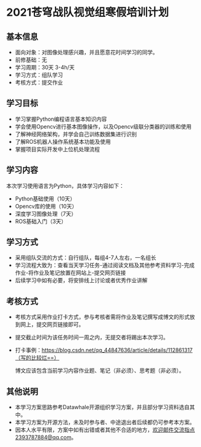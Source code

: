 # 2021苍穹战队视觉组寒假培训计划

## 基本信息

- 面向对象：对图像处理感兴趣，并且愿意花时间学习的同学。
- 前修基础：无
- 学习周期：30天 3-4h/天
- 学习方式：组队学习
- 考核方式：提交作业

## 学习目标

- 学习掌握Python编程语言基本知识内容
- 学会使用Opencv进行基本图像操作，以及Opencv级联分类器的训练和使用
- 了解神经网络架构，并学会自己训练数据集进行识别
- 了解ROS机器人操作系统基本功能及使用
- 掌握项目实际开发中上位机处理流程

## 学习内容

本次学习使用语言为Python，具体学习内容如下：

- Python基础使用（10天）
- Opencv库的使用（10天）
- 深度学习图像处理（7天）
- ROS基础入门（3天）

## 学习方式

- 采用组队交流的方式：自行组队，每组4-7人左右，一名组长
- 学习流程大致为：查看当天学习任务-通过阅读文档及其他参考资料学习-完成作业-将作业及笔记放置在网站上-提交网页链接
- 后续学习中如有必要，将安排线上讨论或者优秀作业讲解

## 考核方式

- 考核方式采用作业打卡方式，参与考核者需将作业及笔记撰写成博文的形式放到网上，提交网页链接即可。

- 提交截止时间为该任务时间一周之内，无提交者将踢出本次学习。

- 打卡事例：https://blog.csdn.net/qq_44847636/article/details/112861317（写的比较烂==）

  博文应该包含当前学习内容作业题、笔记（非必须）、思考题（非必须）。

## 其他说明

- 本学习方案思路参考Datawhale开源组织学习方案，并且部分学习资料选自其中。
- 本学习方案为开源方法，未及时参与者、中途退出者后续都仍可参考本方案。
- 因本人水平有限，方案中如有出错或者其他不合适的地方，欢迎邮件交流指点2393787884@qq.com。
